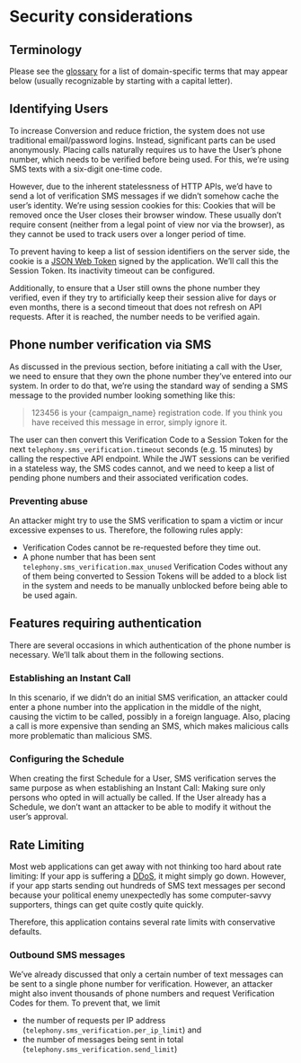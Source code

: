 # Security considerations

## Terminology

Please see the [glossary](glossary.md) for a list of domain-specific terms that may appear below (usually recognizable by starting with a capital letter).

## Identifying Users

To increase Conversion and reduce friction, the system does not use traditional email/password logins.
Instead, significant parts can be used anonymously.
Placing calls naturally requires us to have the User’s phone number, which needs to be verified before being used.
For this, we’re using SMS texts with a six-digit one-time code.

However, due to the inherent statelessness of HTTP APIs, we’d have to send a lot of verification SMS messages if we didn’t somehow cache the user’s identity.
We’re using session cookies for this:
Cookies that will be removed once the User closes their browser window.
These usually don’t require consent (neither from a legal point of view nor via the browser), as they cannot be used to track users over a longer period of time.

To prevent having to keep a list of session identifiers on the server side, the cookie is a [JSON Web Token](https://en.wikipedia.org/wiki/JSON_Web_Token) signed by the application.
We’ll call this the Session Token.
Its inactivity timeout can be configured.

Additionally, to ensure that a User still owns the phone number they verified, even if they try to artificially keep their session alive for days or even months, there is a second timeout that does not refresh on API requests.
After it is reached, the number needs to be verified again.

## Phone number verification via SMS

As discussed in the previous section, before initiating a call with the User, we need to ensure that they own the phone number they’ve entered into our system.
In order to do that, we’re using the standard way of sending a SMS message to the provided number looking something like this:

> 123456 is your {campaign_name} registration code. If you think you have received this message in error, simply ignore it.

The user can then convert this Verification Code to a Session Token for the next `telephony.sms_verification.timeout` seconds (e.g. 15 minutes) by calling the respective API endpoint.
While the JWT sessions can be verified in a stateless way, the SMS codes cannot, and we need to keep a list of pending phone numbers and their associated verification codes.

### Preventing abuse

An attacker might try to use the SMS verification to spam a victim or incur excessive expenses to us.
Therefore, the following rules apply:

* Verification Codes cannot be re-requested before they time out.
* A phone number that has been sent `telephony.sms_verification.max_unused` Verification Codes without any of them being converted to Session Tokens will be added to a block list in the system and needs to be manually unblocked before being able to be used again.

## Features requiring authentication

There are several occasions in which authentication of the phone number is necessary.
We’ll talk about them in the following sections.

### Establishing an Instant Call

In this scenario, if we didn’t do an initial SMS verification, an attacker could enter a phone number into the application in the middle of the night, causing the victim to be called, possibly in a foreign language.
Also, placing a call is more expensive than sending an SMS, which makes malicious calls more problematic than malicious SMS.

### Configuring the Schedule

When creating the first Schedule for a User, SMS verification serves the same purpose as when establishing an Instant Call:
Making sure only persons who opted in will actually be called.
If the User already has a Schedule, we don’t want an attacker to be able to modify it without the user’s approval.

## Rate Limiting

Most web applications can get away with not thinking too hard about rate limiting:
If your app is suffering a [DDoS](https://en.wikipedia.org/wiki/Denial-of-service_attack), it might simply go down.
However, if your app starts sending out hundreds of SMS text messages per second because your political enemy unexpectedly has some computer-savvy supporters, things can get quite costly quite quickly.

Therefore, this application contains several rate limits with conservative defaults.

### Outbound SMS messages

We’ve already discussed that only a certain number of text messages can be sent to a single phone number for verification.
However, an attacker might also invent thousands of phone numbers and request Verification Codes for them.
To prevent that, we limit

* the number of requests per IP address (`telephony.sms_verification.per_ip_limit`) and
* the number of messages being sent in total (`telephony.sms_verification.send_limit`)
